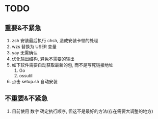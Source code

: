 # TODO

## 重要&不紧急
1. zsh 安装最后执行 chsh, 造成安装卡顿的处理
2. wzs 替换为 USER 变量
3. yay 无需确认
4. 优化输出结构, 避免不需要的输出
5. 如下软件需要自动获取最新的包, 而不是写死链接地址
   1. Go
   2. ossutil
6. 点击 setup.sh 自动安装

## 不重要&不紧急
1. 目前使用 数字 确定执行顺序, 但这不是最好的方法(存在需要大调整的地方)